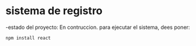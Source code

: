 <h1> sistema de registro</h1>
-estado del proyecto: En contruccion.
para ejecutar el sistema, dees poner:

``npm install react``
